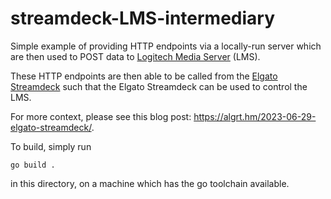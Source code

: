 # streamdeck-LMS-intermediary

Simple example of providing HTTP endpoints via a locally-run server which are then used to POST data to [Logitech Media Server](https://en.wikipedia.org/wiki/Logitech_Media_Server) (LMS).

These HTTP endpoints are then able to be called from the [Elgato Streamdeck](https://en.wikipedia.org/wiki/Elgato#Stream_Deck) such that the Elgato Streamdeck can be used to control the LMS.

For more context, please see this blog post: <https://algrt.hm/2023-06-29-elgato-streamdeck/>.

To build, simply run 

```shell
go build .
```

in this directory, on a machine which has the go toolchain available.